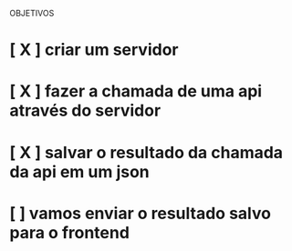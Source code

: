 OBJETIVOS

# [ X ] criar um servidor
# [ X ] fazer a chamada de uma api através do servidor
# [ X ] salvar o resultado da chamada da api em um json
# [ ] vamos enviar o resultado salvo para o frontend